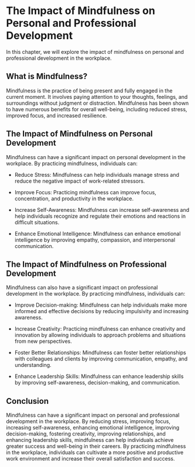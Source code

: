 The Impact of Mindfulness on Personal and Professional Development
=========================================================================================================================

In this chapter, we will explore the impact of mindfulness on personal and professional development in the workplace.

What is Mindfulness?
--------------------

Mindfulness is the practice of being present and fully engaged in the current moment. It involves paying attention to your thoughts, feelings, and surroundings without judgment or distraction. Mindfulness has been shown to have numerous benefits for overall well-being, including reduced stress, improved focus, and increased resilience.

The Impact of Mindfulness on Personal Development
-------------------------------------------------

Mindfulness can have a significant impact on personal development in the workplace. By practicing mindfulness, individuals can:

* Reduce Stress: Mindfulness can help individuals manage stress and reduce the negative impact of work-related stressors.

* Improve Focus: Practicing mindfulness can improve focus, concentration, and productivity in the workplace.

* Increase Self-Awareness: Mindfulness can increase self-awareness and help individuals recognize and regulate their emotions and reactions in difficult situations.

* Enhance Emotional Intelligence: Mindfulness can enhance emotional intelligence by improving empathy, compassion, and interpersonal communication.

The Impact of Mindfulness on Professional Development
-----------------------------------------------------

Mindfulness can also have a significant impact on professional development in the workplace. By practicing mindfulness, individuals can:

* Improve Decision-making: Mindfulness can help individuals make more informed and effective decisions by reducing impulsivity and increasing awareness.

* Increase Creativity: Practicing mindfulness can enhance creativity and innovation by allowing individuals to approach problems and situations from new perspectives.

* Foster Better Relationships: Mindfulness can foster better relationships with colleagues and clients by improving communication, empathy, and understanding.

* Enhance Leadership Skills: Mindfulness can enhance leadership skills by improving self-awareness, decision-making, and communication.

Conclusion
----------

Mindfulness can have a significant impact on personal and professional development in the workplace. By reducing stress, improving focus, increasing self-awareness, enhancing emotional intelligence, improving decision-making, fostering creativity, improving relationships, and enhancing leadership skills, mindfulness can help individuals achieve greater success and well-being in their careers. By practicing mindfulness in the workplace, individuals can cultivate a more positive and productive work environment and increase their overall satisfaction and success.
